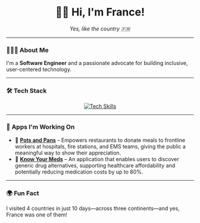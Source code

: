<h1 align="center">👋🏾 Hi, I'm France!</h1>
<p align="center"><em>Yes, like the country 🇫🇷</em></p>

---

### 👩🏾‍💻 **About Me** 

I'm a **Software Engineer** and a passionate advocate for building inclusive, user-centered technology.

---

### 🛠️ **Tech Stack**

<p align="center">
  <a href="https://skillicons.dev">
    <img src="https://skillicons.dev/icons?i=html,css,js,nodejs,express,mongodb,vscode,tailwind&theme=light" alt="Tech Skills" />
  </a>
</p>

---

### 🚧 **Apps I'm Working On**
- 📝 **[Pots and Pans](#)** – Empowers restaurants to donate meals to frontline workers at hospitals, fire stations, and EMS teams, giving the public a meaningful way to show their appreciation.
- 💊 **[Know Your Meds](#)** – An application that enables users to discover generic drug alternatives, supporting healthcare affordability and potentially reducing medication costs by up to 80%.

---

<!--### 📫 **Let’s Connect!**

<p align="center">
  <a href="https://skillicons.dev">
    <img src="https://skillicons.dev/icons?i=twitter,linkedin,website&theme=light" alt="Connect Icons" />
  </a>
</p>

--->

### 🌍 **Fun Fact**  
I visited 4 countries in just 10 days—across three continents—and yes, France was one of them!















